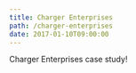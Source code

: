```yaml
---
title: Charger Enterprises
path: /charger-enterprises
date: 2017-01-10T09:00:00
---
```

Charger Enterprises case study!
